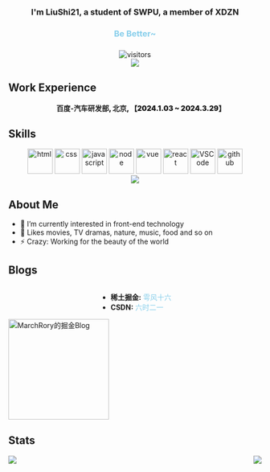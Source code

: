 ### <div align="center">I'm LiuShi21, a student of SWPU, a member of XDZN </div>  
<div align="center" style="color:skyblue;"><h3>Be Better~<h3></div>  
<div align="center">
  <img src="https://visitor-badge.laobi.icu/badge?page_id=MarchRory.MarchRory" alt="visitors"/> 
</div>
<div align="center">
  <img src="https://github-readme-streak-stats.herokuapp.com/?user=MarchRory" />
</div>

## Work Experience
<div align="center">
  <ul style="list-style: none; font-weight: 900">
    <li><strong>百度-汽车研发部</strong>, 北京, 【2024.1.03 ~ 2024.3.29】</li>
  </ul>
</div>


## Skills   
<div align="center">
  <img loading="lazy" alt-"html5" src="https://media.giphy.com/media/XAxylRMCdpbEWUAvr8/giphy.gif" width="50" title="html">
  <img loading="lazy" alt="css" src="https://media.giphy.com/media/fsEaZldNC8A1PJ3mwp/giphy.gif" width="50" title="css">
  <img loading="lazy" alt="javascript" src="https://media3.giphy.com/media/ln7z2eWriiQAllfVcn/200w.webp" width="50" title="javascript">
  <img loading="lazy" alt="node" src="https://media.giphy.com/media/kdFc8fubgS31b8DsVu/giphy.gif" width="50" title="node">
  <img loading="lazy" alt="vue" src="https://i.giphy.com/media/VgGthkhUvGgOit7Y9i/giphy.gif" width="50" title="vue">
  <img loading="lazy" alt="react" src="https://i.giphy.com/media/eNAsjO55tPbgaor7ma/giphy.gif" width="50" title="react">
  <img loading="lazy" alt="VSCode" src="https://i.giphy.com/media/IdyAQJVN2kVPNUrojM/200.webp" width="50" title="vscode">
  <img loading="lazy" alt="github" src="https://i.giphy.com/media/KzJkzjggfGN5Py6nkT/200.webp" width="50" title="github">
  <br/>
  <img loading="lazy" src="https://skillicons.dev/icons?i=git,nuxtjs,tailwind,ts,vite,webpack,express,md" />
</div>


## About Me
- 🔭 I’m currently interested in front-end technology  
- 🌱 Likes movies, TV dramas, nature, music, food and so on  
- ⚡ Crazy: Working for the beauty of the world


## Blogs

<div style="display: flex; flex-wrap: warp; align-items: center; justify-content: center">
  <ul>
    <li>
      <strong>稀土掘金:</strong><a href="https://juejin.cn/user/1711301113940711?utm_source=gold_browser_extension" target="_blank" style="color:skyblue;text-decoration:none;">&nbsp;雩风十六</a>
    </li>
    <li>
      <strong>CSDN:</strong><a href="https://blog.csdn.net/liushi21?spm=1000.2115.3001.5343" target="_blank" style="color: skyblue; text-decoration:none;">&nbsp;六时二一</a>
    </li>
  </ul>
</div>  

<a href="https://github.com/MarchRory">
  <div align="left">
    <img 
      loading="lazy"
      src="https://4sdvg7tqbv.us.aircode.run/juejin?uid=1711301113940711"
      alt="MarchRory的掘金Blog"
      height="200px"
    />
</a>

## Stats  
<img loading="lazy" src="https://github-readme-stats.vercel.app/api?username=MarchRory&show_icons=true&count_private=true&hide_border=true&theme=transparent" align="left" />  
<div align="right"><img loading="lazy" src="https://github-readme-stats.vercel.app/api/top-langs/?username=MarchRory&hide_border=true&layout=compact" align="right" /></div>  
<br/>  

